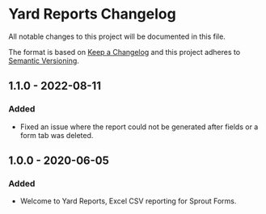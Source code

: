# Yard Reports Changelog

All notable changes to this project will be documented in this file.

The format is based on [Keep a Changelog](http://keepachangelog.com/) and this project adheres to [Semantic Versioning](http://semver.org/).

## 1.1.0 - 2022-08-11

### Added
- Fixed an issue where the report could not be generated after fields or a form tab was deleted.

## 1.0.0 - 2020-06-05
### Added
- Welcome to Yard Reports, Excel CSV reporting for Sprout Forms.
